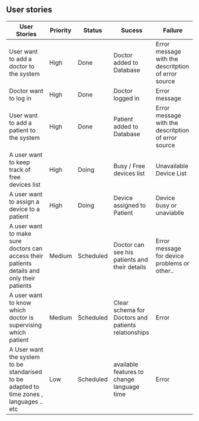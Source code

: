 ## User stories
| User Stories                                                                                	| Priority 	| Status    	| Sucess                                              	| Failure                                             	|
|---------------------------------------------------------------------------------------------	|----------	|-----------	|-----------------------------------------------------	|-----------------------------------------------------	|
| User want to add a doctor to the system                                                     	| High     	| Done     	| Doctor added to Database                            	| Error message with the descritption of error source 	|
| Doctor want to log in        	   								| High         	| Done          | Doctor logged in 					| Error message      	 	      	       		|
| User want to add a patient to the system                                                    	| High     	| Done     	| Patient added to Database                           	| Error message with the descritption of error source 	|
| A user want to keep track of free devices list                                              	| High     	| Doing     	| Busy / Free devices list                            	| Unavailable Device List                             	|
| A user want to assign a device to a patient                                                 	| High     	| Doing     	| Device assigned to Patient                          	| Device busy or unaviablle                           	|
| A user want to make sure doctors can access their patients details and only their patients  	| Medium   	| Scheduled 	| Doctor can see his patients and their details       	| Error message for device problems or other..        	|
| A user want to know which doctor is supervising which patient                               	| Medium   	| Scheduled 	| Clear schema for Doctors and patients relationships 	| Error                                               	|
| A User want the system to be standarised to be adapted to time zones , languages .. etc     	| Low      	| Scheduled 	| available features to change language time          	| Error                                               	|
